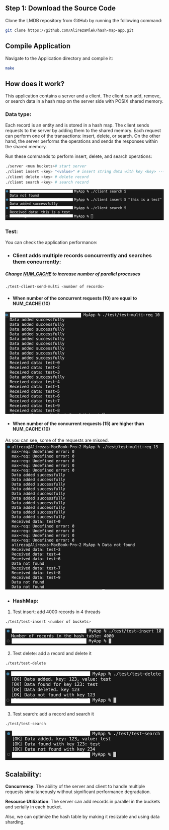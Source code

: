 ## Step 1: Download the Source Code

Clone the LMDB repository from GitHub by running the following command:

```bash
git clone https://github.com/AlirezaMlek/hash-map-app.git
```

## Compile Application

Navigate to the Application directory and compile it:

```bash
make
```

## How does it work?

This application contains a server and a client. The client can add, remove, or search data in a hash map on the server side with POSIX shared memory.

### Data type:

Each record is an entity and is stored in a hash map. The client sends requests to the server by adding them to the shared memory. Each request can perform one of the transactions: insert, delete, or search. On the other hand, the server performs the operations and sends the responses within the shared memory.

Run these commands to perform insert, delete, and search operations:

```bash
./server <num buckets># start server
./client insert <key> "<value>" # insert string data with key <key> --- example: ./client insert 5 "this is a test"
./client delete <key> # delete record
./client search <key> # search record
```

![Alt Text](./images/1.png)

### Test:

You can check the application performance:

* ### Client adds multiple records concurrently and searches them concurrently:

##### Change <u>NUM_CACHE</u> to increase number of parallel processes

```bash
./test-client-send-multi <number of records>
```

- #### When number of the concurrent requests (10) are equal to NUM_CACHE (10)
![Alt Text](./images/3.png)

- #### When number of the concurrent requests (15) are higher than NUM_CACHE (10)
As you can see, some of the requests are missed.
![Alt Text](./images/4.png)


* ### HashMap:

1. Test insert: add 4000 records in 4 threads

```bash
./test/test-insert <number of buckets>
```
![Alt Text](./images/2-insert.png)


2. Test delete: add a record and delete it

```bash
./test/test-delete
```

![Alt Text](./images/2-delete.png)


3. Test search: add a record and search it

```bash
./test/test-search
```

![Alt Text](./images/2-search.png)

## Scalability:

<b>Concurrency</b>: The ability of the server and client to handle multiple requests simultaneously without significant performance degradation.

<b>Resource Utilization</b>: The server can add records in parallel in the buckets and serially in each bucket.

Also, we can optimize the hash table by making it resizable and using data sharding.
